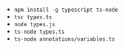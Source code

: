 - `npm install -g typescript ts-node`
- `tsc types.ts`
- `node types.js`
- `ts-node types.ts`
- `ts-node annotations/variables.ts`
